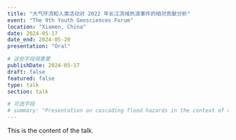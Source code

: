 ```yaml
---
title: "大气环流和人类活动对 2022 年长江流域热浪事件的相对贡献分析"
event: "The 9th Youth Geosciences Forum"
location: "Xiamen, China"
date: 2024-05-17
date_end: 2024-05-20
presentation: "Oral"

# 这些字段很重要
publishDate: 2024-05-17
draft: false
featured: false
type: talk
section: talk

# 可选字段
# summary: "Presentation on cascading flood hazards in the context of climate change."
---
```


This is the content of the talk.